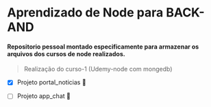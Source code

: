 # **Aprendizado de Node para BACK-AND**

 #### Repositorio pessoal montado especificamente para armazenar os arquivos dos cursos de node realizados.

  > Realização do curso-1 (Udemy-node com mongedb)
  
   - [x] Projeto portal_noticias :page_with_curl:
   
   - [ ] Projeto app_chat :email:
